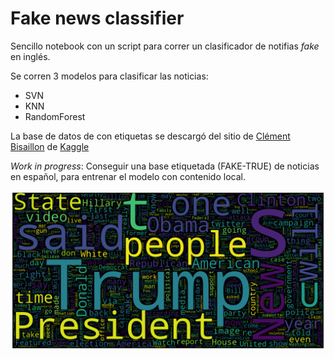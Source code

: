 # Fake news classifier

Sencillo notebook con un script para correr un clasificador de notifias _fake_ en inglés.

Se corren 3 modelos para clasificar las noticias:

- SVN
- KNN
- RandomForest

La base de datos de con etiquetas se descargó del sitio de  [Clément Bisaillon](https://www.kaggle.com/clmentbisaillon/fake-and-real-news-dataset?select=Fake.csv) de [Kaggle](https://www.kaggle.com/)

_Work in progress_: Conseguir una base etiquetada (FAKE-TRUE) de noticias en español, para entrenar el modelo con contenido local.

![](/img/fake.png)


